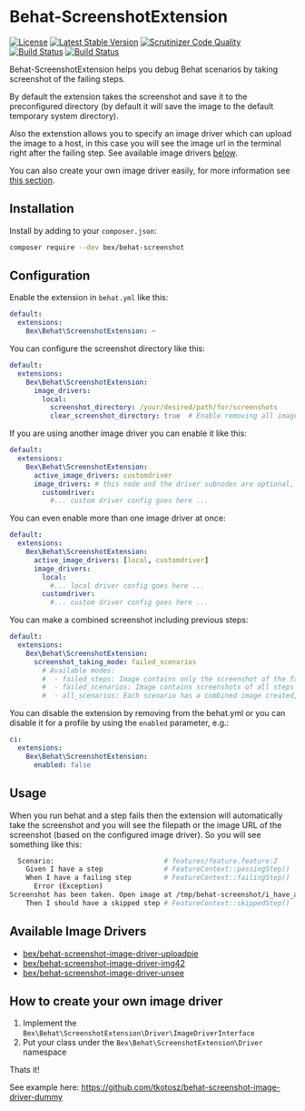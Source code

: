 Behat-ScreenshotExtension
=========================
[![License](https://poser.pugx.org/bex/behat-screenshot/license)](https://packagist.org/packages/bex/behat-screenshot)
[![Latest Stable Version](https://poser.pugx.org/bex/behat-screenshot/version)](https://packagist.org/packages/bex/behat-screenshot)
[![Scrutinizer Code Quality](https://scrutinizer-ci.com/g/elvetemedve/behat-screenshot/badges/quality-score.png?b=master)](https://scrutinizer-ci.com/g/elvetemedve/behat-screenshot/?branch=master)
[![Build Status](https://scrutinizer-ci.com/g/elvetemedve/behat-screenshot/badges/build.png?b=master)](https://scrutinizer-ci.com/g/elvetemedve/behat-screenshot/build-status/master)
[![Build Status](https://travis-ci.org/elvetemedve/behat-screenshot.svg?branch=master)](https://travis-ci.org/elvetemedve/behat-screenshot)

Behat-ScreenshotExtension helps you debug Behat scenarios by taking screenshot of the failing steps.

By default the extension takes the screenshot and save it to the preconfigured directory (by default it will save the image to the default temporary system directory).

Also the extenstion allows you to specify an image driver which can upload the image to a host, in this case you will see the image url in the terminal right after the failing step. See available image drivers [below](#available-image-drivers).

You can also create your own image driver easily, for more information see [this section](#how-to-create-your-own-image-driver).

Installation
------------

Install by adding to your `composer.json`:

```bash
composer require --dev bex/behat-screenshot
```

Configuration
-------------

Enable the extension in `behat.yml` like this:

```yml
default:
  extensions:
    Bex\Behat\ScreenshotExtension: ~
```

You can configure the screenshot directory like this:
```yml
default:
  extensions:
    Bex\Behat\ScreenshotExtension:
      image_drivers:
        local:
          screenshot_directory: /your/desired/path/for/screenshots
          clear_screenshot_directory: true  # Enable removing all images before each test run. It is false by default.
```

If you are using another image driver you can enable it like this:
```yml
default:
  extensions:
    Bex\Behat\ScreenshotExtension:
      active_image_drivers: customdriver
      image_drivers: # this node and the driver subnodes are optional, if you remove it then the driver's default values will be used
        customdriver:
          #... custom driver config goes here ...
```

You can even enable more than one image driver at once:
```yml
default:
  extensions:
    Bex\Behat\ScreenshotExtension:
      active_image_drivers: [local, customdriver]
      image_drivers:
        local:
          #... local driver config goes here ...
        customdriver:
          #... custom driver config goes here ...
```

You can make a combined screenshot including previous steps:
```yml
default:
  extensions:
    Bex\Behat\ScreenshotExtension:
      screenshot_taking_mode: failed_scenarios
        # Available modes:
        #  - failed_steps: Image contains only the screenshot of the failed step. [Default]
        #  - failed_scenarios: Image contains screenshots of all steps in a failed scenario.
        #  - all_scenarios: Each scenario has a combined image created, regardless of failing or passing.
```

You can disable the extension by removing from the behat.yml or you can disable it for a profile by using the `enabled` parameter, e.g.:
```yml
ci:
  extensions:
    Bex\Behat\ScreenshotExtension:
      enabled: false
```

Usage
-----

When you run behat and a step fails then the extension will automatically take the screenshot and you will see the filepath or the image URL of the screenshot (based on the configured image driver). So you will see something like this:

```bash
  Scenario:                           # features/feature.feature:2
    Given I have a step               # FeatureContext::passingStep()
    When I have a failing step        # FeatureContext::failingStep()
      Error (Exception)
Screenshot has been taken. Open image at /tmp/behat-screenshot/i_have_a_failing_step.png
    Then I should have a skipped step # FeatureContext::skippedStep()
```

Available Image Drivers
-----
- [bex/behat-screenshot-image-driver-uploadpie](https://packagist.org/packages/bex/behat-screenshot-image-driver-uploadpie)
- [bex/behat-screenshot-image-driver-img42](https://packagist.org/packages/bex/behat-screenshot-image-driver-img42)
- [bex/behat-screenshot-image-driver-unsee](https://packagist.org/packages/bex/behat-screenshot-image-driver-unsee)

How to create your own image driver
-----
1. Implement the `Bex\Behat\ScreenshotExtension\Driver\ImageDriverInterface`
1. Put your class under the `Bex\Behat\ScreenshotExtension\Driver` namespace

Thats it!

See example here: https://github.com/tkotosz/behat-screenshot-image-driver-dummy

